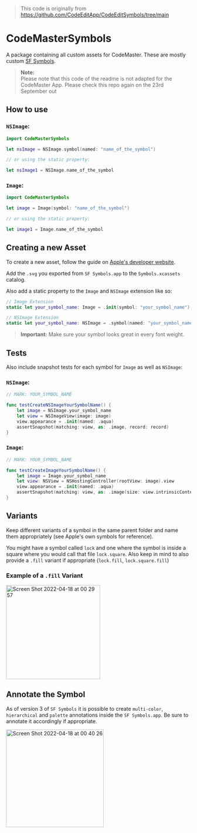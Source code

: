 > This code is originally from https://github.com/CodeEditApp/CodeEditSymbols/tree/main

# CodeMasterSymbols
A package containing all custom assets for CodeMaster. These are mostly custom [SF Symbols](https://developer.apple.com/design/human-interface-guidelines/sf-symbols/overview/#creating-custom-symbols).


>**Note:**\
> Please note that this code of the readme is not adapted for the CodeMaster App. Please check this repo again on the 23rd September out 

## How to use

### `NSImage`:

```swift
import CodeMasterSymbols

let nsImage = NSImage.symbol(named: "name_of_the_symbol")

// or using the static property:

let nsImage1 = NSImage.name_of_the_symbol
```

### `Image`:

```swift
import CodeMasterSymbols

let image = Image(symbol: "name_of_the_symbol")

// or using the static property:

let image1 = Image.name_of_the_symbol
```

## Creating a new Asset

To create a new asset, follow the guide on [Apple's developer website](https://developer.apple.com/documentation/uikit/uiimage/creating_custom_symbol_images_for_your_app).

Add the `.svg` you exported from `SF Symbols.app` to the `Symbols.xcassets` catalog.

Also add a static property to the `Image` and `NSImage` extension like so:

```swift
// Image Extension
static let your_symbol_name: Image = .init(symbol: "your_symbol_name")

// NSImage Extension
static let your_symbol_name: NSImage = .symbol(named: "your_symbol_name")
```

> **Important:** Make sure your symbol looks great in every font weight.

## Tests

Also include snapshot tests for each symbol for `Image` as well as `NSImage`:

### `NSImage`:

```swift
// MARK: YOUR_SYMBOL_NAME

func testCreateNSImageYourSymbolName() {
    let image = NSImage.your_symbol_name
    let view = NSImageView(image: image)
    view.appearance = .init(named: .aqua)
    assertSnapshot(matching: view, as: .image, record: record)
}
```

### `Image`:

```swift
// MARK: YOUR_SYMBOL_NAME

func testCreateImageYourSymbolName() {
    let image = Image.your_symbol_name
    let view: NSView = NSHostingController(rootView: image).view
    view.appearance = .init(named: .aqua)
    assertSnapshot(matching: view, as: .image(size: view.intrinsicContentSize))
}
```

## Variants

Keep different variants of a symbol in the same parent folder and name them appropriately (see Apple's own symbols for reference).

You might have a symbol called `lock` and one where the symbol is inside a square where you would call that file `lock.square`. Also keep in mind to also provide a `.fill` variant if appropriate (`lock.fill`, `lock.square.fill`)

### Example of a `.fill` Variant

<img width="256" alt="Screen Shot 2022-04-18 at 00 29 57" src="https://user-images.githubusercontent.com/9460130/163734754-9eff9671-bb19-46de-92b0-c4c0de27c23b.png">

## Annotate the Symbol

As of version 3 of `SF Symbols` it is possible to create `multi-color`, `hierarchical` and `palette` annotations inside the `SF Symbols.app`. Be sure to annotate it accordingly if appropriate.

<img width="266" alt="Screen Shot 2022-04-18 at 00 40 26" src="https://user-images.githubusercontent.com/9460130/163734926-d4da422a-d7f0-4b93-a05b-3d1700c1b97c.png">

